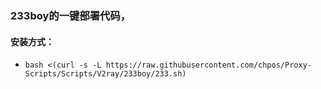 ### 233boy的一键部署代码，

#### 安装方式：

* `bash <(curl -s -L https://raw.githubusercontent.com/chpos/Proxy-Scripts/Scripts/V2ray/233boy/233.sh)`
